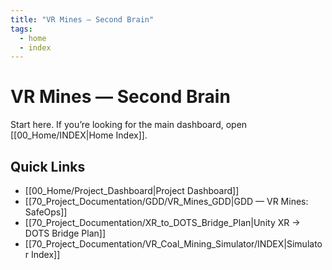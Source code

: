 ```yaml
---
title: "VR Mines — Second Brain"
tags:
  - home
  - index
---
```


# VR Mines — Second Brain

Start here. If you’re looking for the main dashboard, open [[00_Home/INDEX|Home Index]].

## Quick Links
- [[00_Home/Project_Dashboard|Project Dashboard]]
- [[70_Project_Documentation/GDD/VR_Mines_GDD|GDD — VR Mines: SafeOps]]
- [[70_Project_Documentation/XR_to_DOTS_Bridge_Plan|Unity XR → DOTS Bridge Plan]]
- [[70_Project_Documentation/VR_Coal_Mining_Simulator/INDEX|Simulator Index]]


